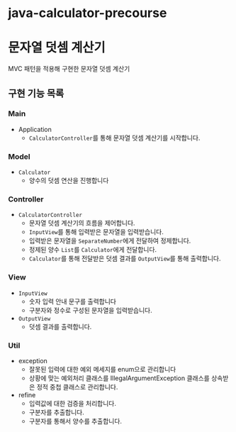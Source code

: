# java-calculator-precourse


# 문자열 덧셈 계산기
MVC 패턴을 적용해 구현한 문자열 덧셈 계산기

## 구현 기능 목록


### Main
* Application
  * `CalculatorController`를 통해 문자열 덧셈 계산기를 시작합니다.

### Model
* `Calculator`
  * 양수의 덧셈 연산을 진행합니다

### Controller
* `CalculatorController`
  * 문자열 덧셈 계산기의 흐름을 제어합니다.
  * `InputView`를 통해 입력받은 문자열을 입력받습니다.
  * 입력받은 문자열을 `SeparateNumber`에게 전달하여 정제합니다.
  * 정제된 양수 `List`를 `Calculator`에게 전달합니다.
  * `Calculator`를 통해 전달받은 덧셈 결과를 `OutputView`를 통해 출력합니다.

### View
* `InputView`
  * 숫자 입력 안내 문구를 출력합니다
  * 구분자와 정수로 구성된 문자열을 입력받습니다.
* `OutputView`
  * 덧셈 결과를 출력합니다.

### Util
* exception
  * 잘못된 입력에 대한 예외 메세지를 enum으로 관리합니다
  * 상황에 맞는 예외처리 클래스를 IllegalArgumentException 클래스를 상속받은 정적 중첩 클래스로 관리합니다.
* refine
  * 입력값에 대한 검증을 처리합니다.
  * 구분자를 추출합니다.
  * 구분자를 통해서 양수를 추출합니다.